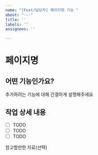```yaml
---
name: "[Feat/담당자] 페이지명 기능 "
about: "---"
title: ''
labels: ''
assignees: ''

---
```


# 페이지명

## 어떤 기능인가요?
추가하려는 기능에 대해 간결하게 설명해주세요

## 작업 상세 내용
- [ ] TODO
- [ ] TODO
- [ ] TODO

참고할만한 자료(선택)
